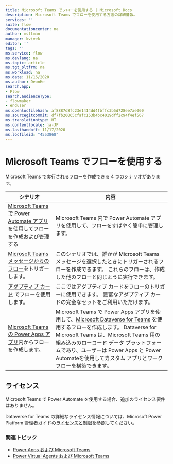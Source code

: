 ```yaml
---
title: Microsoft Teams でフローを使用する | Microsoft Docs
description: Microsoft Teams でフローを使用する方法の詳細情報。
services: ''
suite: flow
documentationcenter: na
author: msftman
manager: kvivek
editor: ''
tags: ''
ms.service: flow
ms.devlang: na
ms.topic: article
ms.tgt_pltfrm: na
ms.workload: na
ms.date: 11/16/2020
ms.author: DeonHe
search.app:
- Flow
search.audienceType:
- flowmaker
- enduser
ms.openlocfilehash: af8887d8fc23e1414dd4fbffc3b5d728ee7ae060
ms.sourcegitcommit: df7fb20065cfafc153b4bc4019dff2c94f4ef567
ms.translationtype: HT
ms.contentlocale: ja-JP
ms.lasthandoff: 11/17/2020
ms.locfileid: "4553868"
---
```

# <a name="use-flows-in-microsoft-teams"></a>Microsoft Teams でフローを使用する

Microsoft Teams で実行されるフローを作成できる 4 つのシナリオがあります。

シナリオ|内容
--------|-------
[Microsoft Teams で Power Automate アプリ](./install-teams-app.md)を使用してフローを作成および管理する | Microsoft Teams 内で Power Automate アプリを使用して、フローをすばやく簡単に管理します。 | 
[Microsoft Teams メッセージからのフロー](../trigger-flow-teams-message.md)をトリガーします。| このシナリオでは、誰かが Microsoft Teams メッセージを選択したときにトリガーされるフローを作成できます。 これらのフローは、作成した他のフローと同じように実行できます。
[アダプティブ カード](../create-adaptive-cards.md) でフローを使用します。| ここではアダプティブ カードをフローのトリガーに使用できます。 豊富なアダプティブ カードの完全なセットをご利用いただけます。
[Microsoft Teams の Power Apps アプリ](./create-flows-power-apps-app.md)内からフローを作成します。|Microsoft Teams で Power Apps アプリを使用して、[Microsoft Dataverse for Teams](/powerapps/teams/create-apps-overview) を使用するフローを作成します。 Dataverse for Microsoft Teams は、Microsoft Teams 用の組み込みのローコード データ プラットフォームであり、ユーザーは Power Apps と Power Automateを使用してカスタム アプリとワークフローを構築できます。

## <a name="licensing"></a>ライセンス

Microsoft Teams で Power Automate を使用する場合、追加のライセンス要件はありません。

Dataverse for Teams の詳細なライセンス情報については、Microsoft Power Platform 管理者ガイドの[ライセンスと制限](/power-platform/admin/about-teams-environment#licensing-and-restrictions)を参照してください。

### <a name="related-topics"></a>関連トピック

- [Power Apps および Microsoft Teams](/powerapps/teams/overview)
- [Power Virtual Agents および Microsoft Teams]( https://aka.ms/pva-teams-docs)

